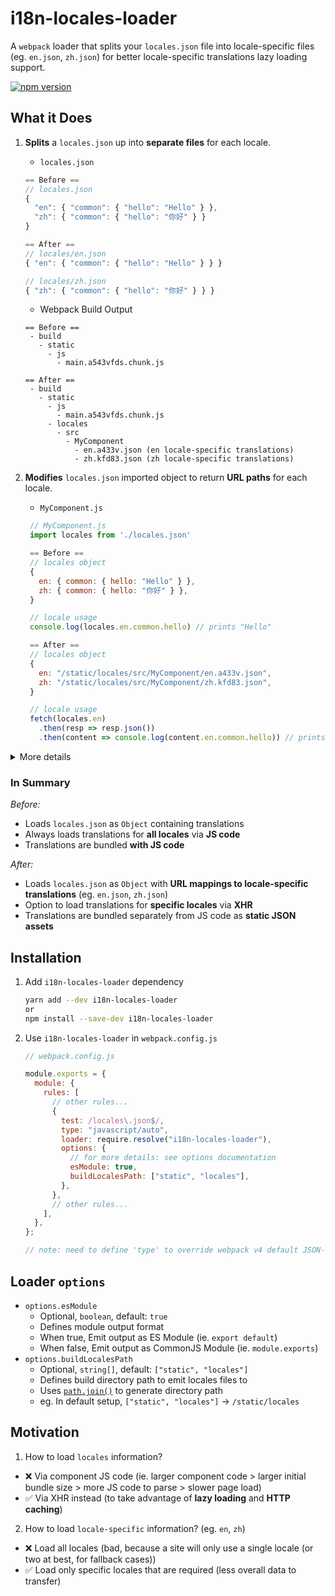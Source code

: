 # i18n-locales-loader

A `webpack` loader that splits your `locales.json` file into locale-specific files (eg. `en.json`, `zh.json`) for better locale-specific translations lazy loading support.

[![npm version](https://badge.fury.io/js/i18n-locales-loader.svg)](https://badge.fury.io/js/i18n-locales-loader)

## What it Does

1. **Splits** a `locales.json` up into **separate files** for each locale.

   - `locales.json`

   ```javascript
   == Before ==
   // locales.json
   {
     "en": { "common": { "hello": "Hello" } },
     "zh": { "common": { "hello": "你好" } }
   }

   == After ==
   // locales/en.json
   { "en": { "common": { "hello": "Hello" } } }

   // locales/zh.json
   { "zh": { "common": { "hello": "你好" } } }
   ```

   - Webpack Build Output

   ```
   == Before ==
    - build
      - static
        - js
          - main.a543vfds.chunk.js

   == After ==
    - build
      - static
        - js
          - main.a543vfds.chunk.js
        - locales
          - src
            - MyComponent
              - en.a433v.json (en locale-specific translations)
              - zh.kfd83.json (zh locale-specific translations)
   ```

2. **Modifies** `locales.json` imported object to return **URL paths** for each locale.

   - `MyComponent.js`

   ```javascript
    // MyComponent.js
    import locales from './locales.json'

    == Before ==
    // locales object
    {
      en: { common: { hello: "Hello" } },
      zh: { common: { hello: "你好" } },
    }

    // locale usage
    console.log(locales.en.common.hello) // prints "Hello"

    == After ==
    // locales object
    {
      en: "/static/locales/src/MyComponent/en.a433v.json",
      zh: "/static/locales/src/MyComponent/zh.kfd83.json",
    }

    // locale usage
    fetch(locales.en)
      .then(resp => resp.json())
      .then(content => console.log(content.en.common.hello)) // prints "Hello"
   ```

<details markdown="1">
<summary>More details</summary>

_Folder Structure:_

```
- <project root>
  - src
    - MyComponent
      - MyComponent.js
      - locales.json

```

- `MyComponent.js` React component requries i18n translations
- `locales.json` contains Component-specific translations

</details>

### In Summary

_Before:_

- Loads `locales.json` as `Object` containing translations
- Always loads translations for **all locales** via **JS code**
- Translations are bundled **with JS code**

_After:_

- Loads `locales.json` as `Object` with **URL mappings to locale-specific translations** (eg. `en.json`, `zh.json`)
- Option to load translations for **specific locales** via **XHR**
- Translations are bundled separately from JS code as **static JSON assets**

## Installation

1. Add `i18n-locales-loader` dependency

   ```bash
   yarn add --dev i18n-locales-loader
   or
   npm install --save-dev i18n-locales-loader
   ```

1. Use `i18n-locales-loader` in `webpack.config.js`

   ```javascript
   // webpack.config.js

   module.exports = {
     module: {
       rules: [
         // other rules...
         {
           test: /locales\.json$/,
           type: "javascript/auto",
           loader: require.resolve("i18n-locales-loader"),
           options: {
             // for more details: see options documentation
             esModule: true,
             buildLocalesPath: ["static", "locales"],
           },
         },
         // other rules...
       ],
     },
   };

   // note: need to define 'type' to override webpack v4 default JSON-loading behavior
   ```

## Loader `options`

- `options.esModule`
  - Optional, `boolean`, default: `true`
  - Defines module output format
  - When true, Emit output as ES Module (ie. `export default`)
  - When false, Emit output as CommonJS Module (ie. `module.exports`)
- `options.buildLocalesPath`
  - Optional, `string[]`, default: `["static", "locales"]`
  - Defines build directory path to emit locales files to
  - Uses [`path.join()`](https://nodejs.org/api/path.html#path_path_join_paths) to generate directory path
  - eg. In default setup, `["static", "locales"]` -> `/static/locales`

## Motivation

1. How to load `locales` information?

- ❌ Via component JS code (ie. larger component code > larger initial bundle size > more JS code to parse > slower page load)
- ✅ Via XHR instead (to take advantage of **lazy loading** and **HTTP caching**)

2. How to load `locale-specific` information? (eg. `en`, `zh`)

- ❌ Load all locales (bad, because a site will only use a single locale (or two at best, for fallback cases))
- ✅ Load only specific locales that are required (less overall data to transfer)
